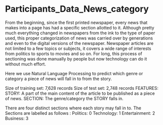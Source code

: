 # Participants_Data_News_category
From the beginning, since the first printed newspaper, every news that makes into a page has had a specific section allotted to it. Although pretty much everything changed in newspapers from the ink to the type of paper used, this proper categorization of news was carried over by generations and even to the digital versions of the newspaper. Newspaper articles are not limited to a few topics or subjects, it covers a wide range of interests from politics to sports to movies and so on. For long, this process of sectioning was done manually by people but now technology can do it without much effort. 

Here we use Natural Language Processing to predict which genre or category a piece of news will fall in to from the story. 

Size of training set: 7,628 records Size of test set: 2,748 records FEATURES: STORY:  A part of the main content of the article to be published as a piece of news. SECTION: The genre/category the STORY falls in. 

There are four distinct sections where each story may fall in to. The Sections are labelled as follows : 
Politics: 0 
Technology: 1 
Entertainment: 2 
Business: 3
